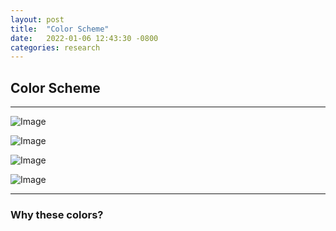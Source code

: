```yaml
---
layout: post
title:  "Color Scheme"
date:   2022-01-06 12:43:30 -0800
categories: research
---
```


## Color Scheme

---

![Image](https://res.cloudinary.com/dbr983cqh/image/upload/v1673063973/Screen_Shot_2023-01-06_at_7.58.54_PM_qtenwv.png)

![Image](https://res.cloudinary.com/dbr983cqh/image/upload/v1673063973/Screen_Shot_2023-01-06_at_7.59.08_PM_imfw8e.png)

![Image](https://res.cloudinary.com/dbr983cqh/image/upload/v1673063973/Screen_Shot_2023-01-06_at_7.59.02_PM_ewryhq.png)

![Image](https://res.cloudinary.com/dbr983cqh/image/upload/v1673063973/Screen_Shot_2023-01-06_at_7.59.16_PM_gkyp8e.png)

---

### Why these colors?
